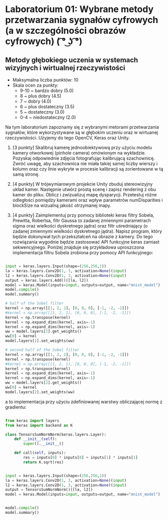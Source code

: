 # Laboratorium 01: Wybrane metody przetwarzania sygnałów cyfrowych (a w szczególności obrazów cyfrowych) ( ͡° ͜ʖ ͡°)
## Metody głębokiego uczenia w systemach wizyjnych i wirtualnej rzeczywistości

- Maksymalna liczba punktów: 10
- Skala ocen za punkty:
    - 9-10 ~ bardzo dobry (5.0)
    - 8 ~ plus dobry (4.5)
    - 7 ~ dobry (4.0)
    - 6 ~ plus dostateczny (3.5)
    - 5 ~ dostateczny (3.0)
    - 0-4 ~ niedostateczny (2.0)

Na tym laboratorium zapoznamy się z wybranymi metorami przetwarzania sygnałów, które wykorzystywane są w głębokim uczeniu oraz w wirtuanej rzeczywistości. Użyjemy do tego OpenCV, Keras oraz Unity.

1. [3 punkty] Skalibruj kamerę jednoobiektywową przy użyciu modelu kamery otworkowej (pinhole camera) omówionym na wykładzie. Pozyskaj odpowiednie zdjęcia fotografując kalibrującą szachownicę. Zwróć uwagę, aby szachownica nie miała takiej samej liczby wierszy i kolumn oraz czy linie wykryte w procesie kalibracji są zorientowane w tą samą stronę.

2. [4 punkty] W trójwymiarowym projekcie Unity zbuduj stereowizyjny układ kamer. Następnie utwórz prostą scenę i zapisz rendering z obu kamer do pliku. Oblicz i zwizualizuj mapę dysparycji. Przetestuj różne odległości pomiędzy kamerami oraz wpływ parametrów numDisparities i blockSize na wizualną jakość otrzymanej mapy.

3. [4 punkty] Zaimplementuj przy pomocy biblioteki keras filtry Sobela, Prewitta, Robertsa, filtr Gaussa (o zadanej zmiennymi parametrach sigma oraz wielkości dyskretnego jądra) oraz filtr uśredniający (o zadanej zmiennymi wielkości dyskretnego jądra). Napisz program, który będzie dokonywał tych przekształceń na obrazie z kamery. Do tego rozwiązania wygodnie będzie zastosować API funkcyjne keras zamiast sekwencyjnego. Poniżej znajduje się przykładowa uproszczona implementacja filtru Sobela zrobiona przy pomocy API funkcyjnego:

```py

input = keras.layers.Input(shape=(256,256,1))
la = keras.layers.Conv2D(1, 3, activation=None)(input)
l2 = keras.layers.Conv2D(1, 3, activation=None)(input)
output = keras.layers.Add()([la, l2])
model = keras.Model(inputs=input, outputs=output, name="mnist_model")
model.compile()
model.summary()

# half of the Sobel filter
kernel = np.array([[1, 2, 1], [0, 0, 0], [-1, -2, -1]])
#kernel = np.array([[1, 2, 1], [0, 0, 0], [-1, -2, -1]])
kernel = np.transpose(kernel)
kernel = np.expand_dims(kernel, axis=-1)
kernel = np.expand_dims(kernel, axis=-1)
ww = model.layers[1].get_weights()
ww[0] = kernel
model.layers[1].set_weights(ww)

# second half of the Sobel filter
kernel = np.array([[1, 2, 1], [0, 0, 0], [-1, -2, -1]])
kernel = np.transpose(kernel)
#kernel = np.array([[1, 2, 1], [0, 0, 0], [-1, -2, -1]])
kernel = np.transpose(kernel)
kernel = np.expand_dims(kernel, axis=-1)
kernel = np.expand_dims(kernel, axis=-1)
ww = model.layers[2].get_weights()
ww[0] = kernel
model.layers[2].set_weights(ww)

```

a to implementacja przy użyciu zdefiniowanej warstwy obliczającej normę z gradientu:

```py

from keras import layers
from keras import backend as K

class TensorsSumNormNorm(keras.layers.Layer):
    def __init__(self):
        super().__init__()

    def call(self, inputs):
        res = inputs[0] * inputs[0] + inputs[1] * inputs[1]
        return K.sqrt(res)


input = keras.layers.Input(shape=(256,256,1))
la = keras.layers.Conv2D(1, 3, activation=None)(input)
l2 = keras.layers.Conv2D(1, 3, activation=None)(input)
output = TensorsSumNormNorm()([la, l2])
model = keras.Model(inputs=input, outputs=output, name="mnist_model")


model.compile()
model.summary()

```